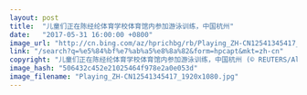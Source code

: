```yaml
---
layout: post
title:  "儿童们正在陈经纶体育学校体育馆内参加游泳训练，中国杭州"
date:   "2017-05-31 16:00:00 +0800"
image_url: "http://cn.bing.com/az/hprichbg/rb/Playing_ZH-CN12541345417_1920x1080.jpg"
link: "/search?q=%e5%84%bf%e7%ab%a5%e8%8a%82&form=hpcapt&mkt=zh-cn"
copyright: "儿童们正在陈经纶体育学校体育馆内参加游泳训练，中国杭州 (© REUTERS/Aly Song)"
image_hash: "506432c452e21025464f978e2a0e053d"
image_filename: "Playing_ZH-CN12541345417_1920x1080.jpg"
---
```

